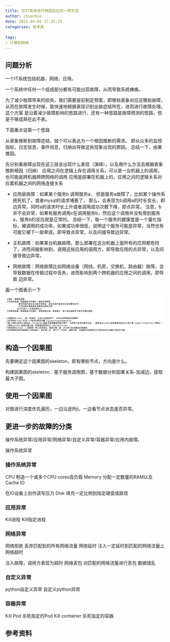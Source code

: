 ```yaml
---
title: 对IT系统进行根因定位的一种方法
author: chiechie
date: 2021-03-01 17:25:23
categories: 技术类

tags:
- 计算机网络
---
```


## 问题分析

一个IT系统包括机器，网络，应用。

一个系统中任何一个组成部分都有可能出现故障，从而导致系统瘫痪。

为了减少故障带来的损失，我们需要提前制定预案，即哪些表象对应这哪些故障，从而在故障发生时候，能快速地根据表现识别出故症结所在，进而进行故障处理。
这个方案 是沿着减少故障影响的思路进行，还有一种思路是故障预测的思路，但是不够成熟在此不表。

下面重点说第一个思路

从表象推断到故障症结，就个可以表达为一个根因推断的需求。
即从众多的监控指标，日志信息，事件信息，归纳出导致这些现象出现的原因。
总结一下，由果推因。

先分别看故障出现在这三层会出现什么表现（演绎），以及用什么方法去根据表象推断根因（归纳）
应用之间在逻辑上存在调用关系，可以是一台机器上的调用，也可能是跨机器跨跨网络的调用
应用是部署在机器上的，应用之间的逻辑关系对应着机器之间的网络连接关系

- 应用层故障：如果某个服务b 调用服务a， 但是服务a故障了，比如某个操作系统死机了，或者mysql的请求堵塞了，
那么，会表现为b调用a的时长变长，即边异常。同时a的请求时长上升或者调用成功次数下降，即点异常。
  注意，b并不会异常，如果有服务调用c在调用服务b，然后这个调用并没有用到服务a，服务b的反应就是正常的。
  总结一下，每一个服务的健康度是一个量化指标，被调用的成功率，如果成功率很低，说明这个服务可能是异常，当然也有可能它被下一层牵连。即导致点异常，以及间接导致边异常。
  
- 主机故障：如果某台机器故障，那么部署在这台机器上面所有的应用都危险了，进而间接影响到，调用这些应用的调用方，即导致应用的点异常，以及间接导致边异常。

- 网络故障：网络故障比如网络设备（网线，机房，交换机，路由器）故障，会导致数据在传输过程中丢失，进而影响到两个跨机器的应用之间的调用，即导致 边异常。

画一个图表示一下

![图1-应用/主机/网络三种故障导致的结果](img.png)

## 构造一个因果图

先要确定这个因果图的skeleton，即有哪些节点，方向是什么。

构建因果图的skeleton：基于服务调用图，基于数据分析因果关系-加减边，提取最大子图。


## 使用一个因果图

对图进行深度优先遍历，一边沿途所ji，一边看节点状态是否异常。



## 更进一步的故障的分类
操作系统异常/应用异常/网络异常/自定义异常/容器异常/应用内故障。

操作系统异常

### 操作系统异常

CPU	制造一个或多个CPU cores高负载
Memory	分配一定数量的RAM以及Cache
IO

在IO设备上创作读写压力
Disk	填充一定比例到指定硬盘或路径

### 应用异常
Kill进程	Kill指定进程

### 网络异常
网络拒绝	丢弃匹配到的所有网络流量
网络延时	注入一定延时到匹配的网络流量上
网络超时

注入故障，调用方表现为超时
网络丢包	对匹配的网络流量进行丢包
数据错乱	

### 自定义异常
python自定义异常	自定义python异常


### 容器异常
Kill Pod	杀死指定的Pod
Kill container	杀死指定的容器






## 参考资料

